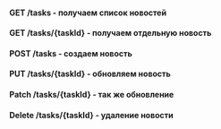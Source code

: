 #### GET /tasks - получаем список новостей

#### GET /tasks/{taskId} - получаем отдельную новость

#### POST /tasks - создаем новость

#### PUT /tasks/{taskId} - обновляем новость

#### Patch /tasks/{taskId} - так же обновление

#### Delete /tasks/{taskId} - удаление новости
